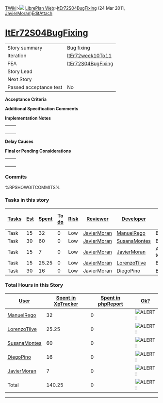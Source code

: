 [TWiki](/twiki/Main/WebHome)&gt;![](/twiki/TWiki/TWikiDocGraphics/web-bg-small.gif) [LibrePlan Web](/twiki/LibrePlan/WebHome)&gt;[ItEr72S04BugFixing](http://wiki.libreplan-enterprise.com/twiki/LibrePlan/ItEr72S04BugFixing "Topic revision: 9 (24 Mar 2011 - 19:40:38)") (24 Mar 2011, [JavierMoran](/twiki/Main/JavierMoran))[Edit](http://wiki.libreplan-enterprise.com/twiki/bin/edit/LibrePlan/ItEr72S04BugFixing?t=1520337910 "Edit this topic text")[Attach](/twiki/bin/attach/LibrePlan/ItEr72S04BugFixing "Attach an image or document to this topic")

 [ItEr72S04BugFixing](/twiki/LibrePlan/ItEr72S04BugFixing)
========================================================================================================



|                        |                                                                    |
|------------------------|--------------------------------------------------------------------|
| Story summary          | Bug fixing                                                         |
| Iteration              | [ItEr72week10To11](/twiki/LibrePlan/ItEr72week10To11)     |
| FEA                    | [ItEr72S04BugFixing](/twiki/LibrePlan/ItEr72S04BugFixing) |
| Story Lead             |                                                                    |
| Next Story             |                                                                    |
| Passed acceptance test | No                                                                 |

**Acceptance Criteria**

**Additional Specification Comments**

**Implementation Notes**

|     |     |
|-----|-----|
|     |     |

**Delay Causes**

**Final or Pending Considerations**

|     |     |
|-----|-----|
|     |     |

###  Commits

%RPSHOWGITCOMMITS%

###  Tasks in this story



| [Tasks](http://wiki.libreplan-enterprise.com/twiki/LibrePlan/ItEr72S04BugFixing?sortcol=0;table=2;up=0#sorted_table "Sort by this column") | [Est](http://wiki.libreplan-enterprise.com/twiki/LibrePlan/ItEr72S04BugFixing?sortcol=1;table=2;up=0#sorted_table "Sort by this column") | [Spent](http://wiki.libreplan-enterprise.com/twiki/LibrePlan/ItEr72S04BugFixing?sortcol=2;table=2;up=0#sorted_table "Sort by this column") | [To do](http://wiki.libreplan-enterprise.com/twiki/LibrePlan/ItEr72S04BugFixing?sortcol=3;table=2;up=0#sorted_table "Sort by this column") | [Risk](http://wiki.libreplan-enterprise.com/twiki/LibrePlan/ItEr72S04BugFixing?sortcol=4;table=2;up=0#sorted_table "Sort by this column") | [Reviewer](http://wiki.libreplan-enterprise.com/twiki/LibrePlan/ItEr72S04BugFixing?sortcol=5;table=2;up=0#sorted_table "Sort by this column") | [Developer](http://wiki.libreplan-enterprise.com/twiki/LibrePlan/ItEr72S04BugFixing?sortcol=6;table=2;up=0#sorted_table "Sort by this column") | [Task Name](http://wiki.libreplan-enterprise.com/twiki/LibrePlan/ItEr72S04BugFixing?sortcol=7;table=2;up=0#sorted_table "Sort by this column") | [Start Date](http://wiki.libreplan-enterprise.com/twiki/LibrePlan/ItEr72S04BugFixing?sortcol=8;table=2;up=0#sorted_table "Sort by this column") | [Est End Date](http://wiki.libreplan-enterprise.com/twiki/LibrePlan/ItEr72S04BugFixing?sortcol=9;table=2;up=0#sorted_table "Sort by this column") | [End Date](http://wiki.libreplan-enterprise.com/twiki/LibrePlan/ItEr72S04BugFixing?sortcol=10;table=2;up=0#sorted_table "Sort by this column") |
|-----------------------------------------------------------------------------------------------------------------------------------------------------|---------------------------------------------------------------------------------------------------------------------------------------------------|-----------------------------------------------------------------------------------------------------------------------------------------------------|-----------------------------------------------------------------------------------------------------------------------------------------------------|----------------------------------------------------------------------------------------------------------------------------------------------------|--------------------------------------------------------------------------------------------------------------------------------------------------------|---------------------------------------------------------------------------------------------------------------------------------------------------------|---------------------------------------------------------------------------------------------------------------------------------------------------------|----------------------------------------------------------------------------------------------------------------------------------------------------------|------------------------------------------------------------------------------------------------------------------------------------------------------------|---------------------------------------------------------------------------------------------------------------------------------------------------------|
| Task                                                                                                                                                | 15                                                                                                                                                | 32                                                                                                                                                  | 0                                                                                                                                                   | Low                                                                                                                                                | [JavierMoran](/twiki/Main/JavierMoran)                                                                                                        | [ManuelRego](/twiki/Main/ManuelRego)                                                                                                           | Bug fixing.                                                                                                                                             |                                                                                                                                                          |                                                                                                                                                            |                                                                                                                                                         |
| Task                                                                                                                                                | 30                                                                                                                                                | 60                                                                                                                                                  | 0                                                                                                                                                   | Low                                                                                                                                                | [JavierMoran](/twiki/Main/JavierMoran)                                                                                                        | [SusanaMontes](/twiki/Main/SusanaMontes)                                                                                                       | Bug fixing                                                                                                                                              |                                                                                                                                                          |                                                                                                                                                            |                                                                                                                                                         |
| Task                                                                                                                                                | 15                                                                                                                                                | 7                                                                                                                                                   | 0                                                                                                                                                   | Low                                                                                                                                                | [JavierMoran](/twiki/Main/JavierMoran)                                                                                                        | [JavierMoran](/twiki/Main/JavierMoran)                                                                                                         | Application testing                                                                                                                                     |                                                                                                                                                          |                                                                                                                                                            |                                                                                                                                                         |
| Task                                                                                                                                                | 15                                                                                                                                                | 25.25                                                                                                                                               | 0                                                                                                                                                   | Low                                                                                                                                                | [JavierMoran](/twiki/Main/JavierMoran)                                                                                                        | [LorenzoTilve](/twiki/Main/LorenzoTilve)                                                                                                       | Bug fixing                                                                                                                                              |                                                                                                                                                          |                                                                                                                                                            |                                                                                                                                                         |
| Task                                                                                                                                                | 30                                                                                                                                                | 16                                                                                                                                                  | 0                                                                                                                                                   | Low                                                                                                                                                | [JavierMoran](/twiki/Main/JavierMoran)                                                                                                        | [DiegoPino](/twiki/Main/DiegoPino)                                                                                                             | Bug fixing                                                                                                                                              |                                                                                                                                                          |                                                                                                                                                            |                                                                                                                                                         |

###  Total Hours in this Story

| [User](http://wiki.libreplan-enterprise.com/twiki/LibrePlan/ItEr72S04BugFixing?sortcol=0;table=3;up=0#sorted_table "Sort by this column") | [Spent in XpTracker](http://wiki.libreplan-enterprise.com/twiki/LibrePlan/ItEr72S04BugFixing?sortcol=1;table=3;up=0#sorted_table "Sort by this column") | [Spent in phpReport](http://wiki.libreplan-enterprise.com/twiki/LibrePlan/ItEr72S04BugFixing?sortcol=2;table=3;up=0#sorted_table "Sort by this column") | [Ok?](http://wiki.libreplan-enterprise.com/twiki/LibrePlan/ItEr72S04BugFixing?sortcol=3;table=3;up=0#sorted_table "Sort by this column") |
|----------------------------------------------------------------------------------------------------------------------------------------------------|------------------------------------------------------------------------------------------------------------------------------------------------------------------|------------------------------------------------------------------------------------------------------------------------------------------------------------------|---------------------------------------------------------------------------------------------------------------------------------------------------|
| [ManuelRego](/twiki/Main/ManuelRego)                                                                                                      | 32                                                                                                                                                               | 0                                                                                                                                                                | ![ALERT!](/twiki/TWiki/TWikiDocGraphics/warning.gif "ALERT!")                                                                                 |
| [LorenzoTilve](/twiki/Main/LorenzoTilve)                                                                                                  | 25.25                                                                                                                                                            | 0                                                                                                                                                                | ![ALERT!](/twiki/TWiki/TWikiDocGraphics/warning.gif "ALERT!")                                                                                 |
| [SusanaMontes](/twiki/Main/SusanaMontes)                                                                                                  | 60                                                                                                                                                               | 0                                                                                                                                                                | ![ALERT!](/twiki/TWiki/TWikiDocGraphics/warning.gif "ALERT!")                                                                                 |
| [DiegoPino](/twiki/Main/DiegoPino)                                                                                                        | 16                                                                                                                                                               | 0                                                                                                                                                                | ![ALERT!](/twiki/TWiki/TWikiDocGraphics/warning.gif "ALERT!")                                                                                 |
| [JavierMoran](/twiki/Main/JavierMoran)                                                                                                    | 7                                                                                                                                                                | 0                                                                                                                                                                | ![ALERT!](/twiki/TWiki/TWikiDocGraphics/warning.gif "ALERT!")                                                                                 |
| Total                                                                                                                                              | 140.25                                                                                                                                                           | 0                                                                                                                                                                | ![ALERT!](/twiki/TWiki/TWikiDocGraphics/warning.gif "ALERT!")                                                                                 |

------------------------------------------------------------------------
